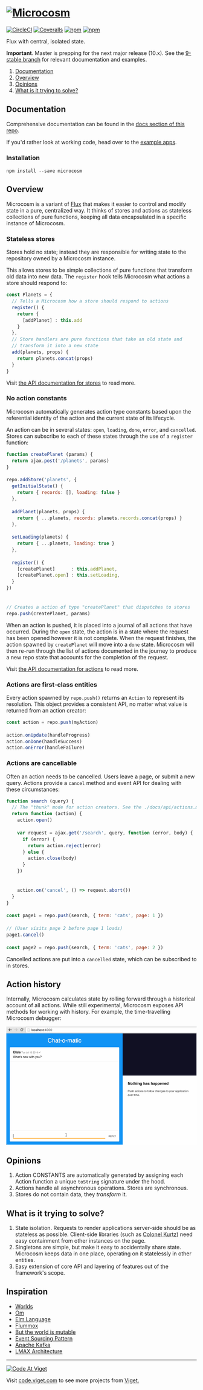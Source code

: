 # [![Microcosm](http://code.viget.com/microcosm/images/microcosm.svg)](http://code.viget.com/microcosm/)

[![CircleCI](https://img.shields.io/circleci/project/vigetlabs/microcosm.svg?maxAge=2592000)](https://circleci.com/gh/vigetlabs/microcosm)
[![Coveralls](https://img.shields.io/coveralls/vigetlabs/microcosm.svg?maxAge=2592000)](https://coveralls.io/github/vigetlabs/microcosm)
[![npm](https://img.shields.io/npm/v/microcosm.svg?maxAge=2592000)](https://www.npmjs.com/package/microcosm)
[![npm](https://img.shields.io/npm/dm/microcosm.svg?maxAge=2592000)](https://www.npmjs.com/package/microcosm)

Flux with central, isolated state.

**Important**. Master is prepping for the next major release
(10.x). See the
[9-stable branch](https://github.com/vigetlabs/microcosm/tree/9-stable)
for relevant documentation and examples.

1. [Documentation](#documentation)
2. [Overview](#overview)
3. [Opinions](#opinions)
4. [What is it trying to solve?](#what-is-it-trying-to-solve)

## Documentation

Comprehensive documentation can be found in the [docs section of this repo](docs).

If you'd rather look at working code, head over to the [example apps](examples).

### Installation
```
npm install --save microcosm
```

## Overview

Microcosm is a variant of [Flux](https://facebook.github.io/flux/)
that makes it easier to control and modify state in a pure,
centralized way. It thinks of stores and actions as stateless
collections of pure functions, keeping all data encapsulated in a
specific instance of Microcosm.

### Stateless stores

Stores hold no state; instead they are responsible for writing state
to the repository owned by a Microcosm instance.

This allows stores to be simple collections of pure functions that
transform old data into new data. The `register` hook tells Microcosm
what actions a store should respond to:

```javascript
const Planets = {
  // Tells a Microcosm how a store should respond to actions
  register() {
    return {
      [addPlanet] : this.add
    }
  },
  // Store handlers are pure functions that take an old state and
  // transform it into a new state
  add(planets, props) {
    return planets.concat(props)
  }
}
```

Visit [the API documentation for stores](./docs/api/stores.md) to
read more.

### No action constants

Microcosm automatically generates action type constants based upon the
referential identity of the action and the current state of its
lifecycle.

An action can be in several states: `open`, `loading`, `done`,
`error`, and `cancelled`. Stores can subscribe to each of these
states through the use of a `register` function:

```javascript
function createPlanet (params) {
  return ajax.post('/planets', params)
}

repo.addStore('planets', {
  getInitialState() {
    return { records: [], loading: false }
  },

  addPlanet(planets, props) {
    return { ...planets, records: planets.records.concat(props) }
  },

  setLoading(planets) {
    return { ...planets, loading: true }
  },

  register() {
    [createPlanet]      : this.addPlanet,
    [createPlanet.open] : this.setLoading,
  }
})


// Creates a action of type "createPlanet" that dispatches to stores
repo.push(createPlanet, params)
```

When an action is pushed, it is placed into a journal of all actions
that have occurred. During the `open` state, the action is in a state
where the request has been opened however it is not complete. When the
request finishes, the action spawned by `createPlanet` will move into
a `done` state. Microcosm will then re-run through the list of actions
documented in the journey to produce a new repo state that
accounts for the completion of the request.

Visit [the API documentation for actions](./docs/api/actions.md) to
read more.

### Actions are first-class entities

Every action spawned by `repo.push()` returns an `Action` to represent
its resolution. This object provides a consistent API, no matter what
value is returned from an action creator:

```javascript
const action = repo.push(myAction)

action.onUpdate(handleProgress)
action.onDone(handleSuccess)
action.onError(handleFailure)
```

### Actions are cancellable

Often an action needs to be cancelled. Users leave a page, or submit a
new query. Actions provide a `cancel` method and event API for dealing
with these circumstances:

```javascript
function search (query) {
  // The "thunk" mode for action creators. See the ./docs/api/actions.md
  return function (action) {
    action.open()

    var request = ajax.get('/search', query, function (error, body) {
      if (error) {
        return action.reject(error)
      } else {
        action.close(body)
      }
    })


    action.on('cancel', () => request.abort())
  }
}

const page1 = repo.push(search, { term: 'cats', page: 1 })

// (User visits page 2 before page 1 loads)
page1.cancel()

const page2 = repo.push(search, { term: 'cats', page: 2 })
```

Cancelled actions are put into a `cancelled` state, which can be
subscribed to in stores.

## Action history

Internally, Microcosm calculates state by rolling forward through a historical account of all actions. While still experimental, Microcosm exposes API methods for working with history. For example, the time-travelling Microcosm debugger:

<a href="https://github.com/vigetlabs/microcosm-debugger" style="display: block">
  <img style="display: block; margin: 0 auto;" src="https://github.com/vigetlabs/microcosm-debugger/raw/master/docs/chat-debugger.gif" alt="Microcosm Debugger" width="600" />
</a>

## Opinions

1. Action CONSTANTS are automatically generated by assigning
   each Action function a unique `toString` signature under the hood.
2. Actions handle all asynchronous operations. Stores are
   synchronous.
3. Stores do not contain data, they _transform_ it.

## What is it trying to solve?

1. State isolation. Requests to render applications server-side should
   be as stateless as possible. Client-side libraries (such as
   [Colonel Kurtz](https://github.com/vigetlabs/colonel-kurtz)) need easy
   containment from other instances on the page.
2. Singletons are simple, but make it easy to accidentally share
   state. Microcosm keeps data in one place, operating on it
   statelessly in other entities.
3. Easy extension of core API and layering of features out of the
   framework's scope.

## Inspiration

- [Worlds](http://www.vpri.org/pdf/rn2008001_worlds.pdf)
- [Om](https://github.com/omcljs/om)
- [Elm Language](https://elm-lang.org)
- [Flummox](https://github.com/acdlite/flummox)
- [But the world is mutable](http://www.lispcast.com/the-world-is-mutable)
- [Event Sourcing Pattern](http://martinfowler.com/eaaDev/EventSourcing.html)
- [Apache Kafka](http://kafka.apache.org/)
- [LMAX Architecture](http://martinfowler.com/articles/lmax.html)

***

<a href="http://code.viget.com">
  <img src="http://code.viget.com/github-banner.png" alt="Code At Viget">
</a>

Visit [code.viget.com](http://code.viget.com) to see more projects from [Viget.](https://viget.com)
